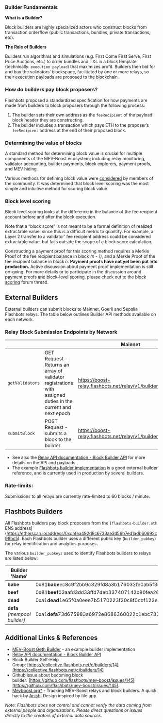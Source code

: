 ### Builder Fundamentals

**What is a Builder?**

Block builders are highly specialized actors who construct blocks from transaction orderflow (public transactions, bundles, private transactions, etc).

**The Role of Builders**

Builders run algorithms and simulations (e.g. First Come First Serve, First Price Auctions, etc.) to order bundles and TXs in a block template (technically: `execution payload`) that maximizes profit. Builders then bid for and buy the validators’ blockspace, facilitated by one or more relays, so their execution payloads are proposed to the blockchain.

### How do builders pay block proposers?

Flashbots proposed a standardized specification for how payments are made from builders to block proposers through the following process:

1. The builder sets their own address as the `feeRecipient` of the payload block header they are constructing. 
2. The builder includes a transaction which pays ETH to the proposer’s `feeRecipient` address at the end of their proposed block.



### Determining the value of blocks

A standard method for determining block value is crucial for multiple components of the MEV-Boost ecosystem; including relay monitoring, validator accounting, builder payments, block explorers, payment proofs, and MEV hiding. 

Various methods for defining block value were [considered](https://collective.flashbots.net/t/block-scoring-for-mev-boost-relays/202) by members of the community. It was determined that block level scoring was the most simple and intuitive method for scoring block value.


### Block level scoring

Block level scoring looks at the difference in the balance of the fee recipient account before and after the block execution.  

Note that a “block score” is not meant to be a formal definition of realized extractable value, since this is a difficult metric to quantify. For example, a Layer 2 transfer to a validator’ fee recipient address could be considered extractable value, but falls outside the scope of a block score calculation. 

Constructing a payment proof for this scoring method requires a Merkle Proof of the fee recipient balance in block *(n - 1)*, and a Merkle Proof of the fee recipient balance in block *n*. **Payment proofs have not yet been put into production.** Active discussion about payment proof implementation is still on-going. For more details or to participate in the discussion around payment proofs and block-level scoring, please check out to the [block scoring](https://collective.flashbots.net/t/block-scoring-for-mev-boost-relays/202) forum thread.

## External Builders

External builders can submit blocks to Mainnet, Goerli and Sepolia Flashbots relays. The table below outlines Builder API methods available on each network.

### Relay Block Submission Endpoints by Network

|  |  | Mainnet | Goerli | Sepolia |
| --- | --- | --- | --- | --- |
| `getValidators` | GET Request - Returns an array of validator registrations with assigned duties in the current and next epoch | https://boost-relay.flashbots.net/relay/v1/builder/validators  | https://builder-relay-goerli.flashbots.net/relay/v1/builder/validators  | https://builder-relay-sepolia.flashbots.net/relay/v1/builder/validators |
| `submitBlock` | POST Request - submits a block to the builder | https://boost-relay.flashbots.net/relay/v1/builder/blocks  | https://builder-relay-goerli.flashbots.net/relay/v1/builder/blocks | https://builder-relay-sepolia.flashbots.net/relay/v1/builder/blocks |

- See also the [Relay API documentation - Block Builder API](https://bit.ly/3BmGZ3T) for more details on the API and payloads.
- The example [Flashbots builder implementation](https://github.com/flashbots/boost-geth-builder) is a good external builder reference, and is currently used in production by several builders.

### **Rate-limits:**

Submissions to all relays are currently rate-limited to 60 blocks / minute.


## Flashbots Builders

All Flashbots builders pay block proposers from the `[flashbots-builder.eth` ENS address](https://etherscan.io/address/0xdafea492d9c6733ae3d56b7ed1adb60692c98bc5). Each Flashbots builder uses a different public key (`builder_pubkey`) for relay identification and analytics purposes. 

The various `builder_pubkeys` used to identify Flashbots builders to relays are listed below:

| **Builder 'Name'** | **Builder Public Key** |
| --- | --- |
| **babe**| 0x81**babe**ec8c9f2bb9c329fd8a3b176032fe0ab5f3b92a3f44d4575a231c7bd9c31d10b6328ef68ed1e8c02a3dbc8e80f9 |
| **beef**| 0x81**beef**03aafd3dd33ffd7deb337407142c80fea2690e5b3190cfc01bde5753f28982a7857c96172a75a234cb7bcb994f |
| **dead**| 0xa1**dead**1e65f0a0eee7b5170223f20c8f0cbf122eac3324d61afbdb33a8885ff8cab2ef514ac2c7698ae0d6289ef27fc |
| **defa** *(mempool builder)* | 0xa1**defa**73d675983a6972e8686360022c1ebc73395067dd1908f7ac76a526a19ac75e4f03ccab6788c54fdb81ff84fc1b |

## Additional Links & References

- [MEV-Boost Geth Builder](https://github.com/flashbots/boost-geth-builder) - an example builder implementation
- [Relay API documentation - Block Builder API](https://bit.ly/3BmGZ3T)
- Block Builder Self-Help Group: [https://collective.flashbots.net/c/builders/14](https://collective.flashbots.net/c/builders/14)
- Github issue about becoming block builder: [https://github.com/flashbots/mev-boost/issues/145](https://github.com/flashbots/mev-boost/issues/145).
- [Mevboost.org*](https://www.mevboost.org/) - Tracking MEV-Boost relays and block builders. A quick hack by [Anish](https://anishagnihotri.com/). Design inspired by file.app.

*Note: Flashbots does not control and cannot verify the data coming from external people and organizations. Please direct questions or issues directly to the creators of external data sources.* 